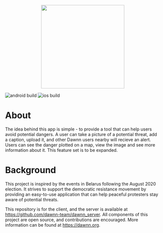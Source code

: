 <p align="center">
  <img width="270" height="270" src="https://user-images.githubusercontent.com/41195669/111856294-13324900-8900-11eb-99e7-92a71fe0d4c1.png">
</p>

![android build](https://github.com/dawnn-team/dawnn_client/actions/workflows/android_flutter.yml/badge.svg) ![ios build](https://github.com/dawnn-team/dawnn_client/actions/workflows/ios_flutter.yml/badge.svg)
# About 
 The idea behind this app is simple - to provide a tool that can help users avoid potential dangers. A user can take a picture of a potential threat, add a caption, upload it, and other Dawnn users nearby will recieve an alert. Users can see the danger plotted on a map, view the image and see more information about it. This feature set is to be expanded.
 
# Background 
 This project is inspired by the events in Belarus following the August 2020 election. It strives to support the democratic resistance movement by providing an easy-to-use application that can help peaceful protesters stay aware of potential threats.
 
 This repository is for the client, and the server is available at https://github.com/dawnn-team/dawnn_server. All components of this project are open source, and contributions are encouraged. More information can be found at https://dawnn.org.

